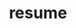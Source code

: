 ---
layout: Resume
title: resume
slug: resume

description: >
  test
hide_description: true

menu: true
order: 5

left_column:
  - work
  - volunteer
  - education
  - awards
  - publications
  - references
right_column:
  - languages
  - skills
  - interests
no_language_icons: false
no_skill_icons: false
buttons:
  print: true
  pdf: /assets/Resume.pdf
  vcf: http://h2vx.com/vcf/<!--url-->
  json: /assets/resume.json
---